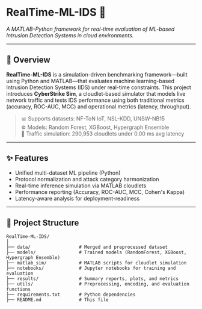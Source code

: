 # RealTime-ML-IDS 🚀  
*A MATLAB-Python framework for real-time evaluation of ML-based Intrusion Detection Systems in cloud environments.*

---

## 📌 Overview

**RealTime-ML-IDS** is a simulation-driven benchmarking framework—built using Python and MATLAB—that evaluates machine learning-based Intrusion Detection Systems (IDS) under real-time constraints. This project introduces **CyberStrike Sim**, a cloudlet-based simulator that models live network traffic and tests IDS performance using both traditional metrics (accuracy, ROC-AUC, MCC) and operational metrics (latency, throughput).

> 📊 Supports datasets: NF-ToN IoT, NSL-KDD, UNSW-NB15  
> ⚙️ Models: Random Forest, XGBoost, Hypergraph Ensemble  
> 🔁 Traffic simulation: 290,953 cloudlets under 0.00 ms avg latency  

---

## ✨ Features

- Unified multi-dataset ML pipeline (Python)
- Protocol normalization and attack category harmonization
- Real-time inference simulation via MATLAB cloudlets
- Performance reporting (Accuracy, ROC-AUC, MCC, Cohen's Kappa)
- Latency-aware analysis for deployment-readiness

---

## 📂 Project Structure

```plaintext
RealTime-ML-IDS/
│
├── data/                  # Merged and preprocessed dataset
├── models/                # Trained models (RandomForest, XGBoost, Hypergraph Ensemble)
├── matlab_sim/            # MATLAB scripts for cloudlet simulation
├── notebooks/             # Jupyter notebooks for training and evaluation
├── results/               # Summary reports, plots, and metrics
├── utils/                 # Preprocessing, encoding, and evaluation functions
├── requirements.txt       # Python dependencies
├── README.md              # This file
